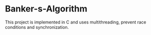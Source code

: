 # Banker-s-Algorithm
This project is implemented in C and uses multithreading, prevent race conditions and synchronization.
